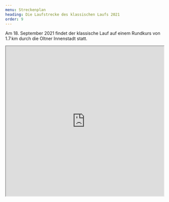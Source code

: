 ```yaml
---
menu: Streckenplan
heading: Die Laufstrecke des klassischen Laufs 2021
order: 9
---
```

Am 18. September 2021 findet der klassische Lauf auf einem Rundkurs von 1.7&#8239;km durch die Oltner Innenstadt statt.

<iframe src="https://www.google.com/maps/d/u/0/embed?mid=1mqKpH6tFvhF4Zi0MsXq9Bp0V-ZtYiM12"
width="100%" height="480"></iframe>

